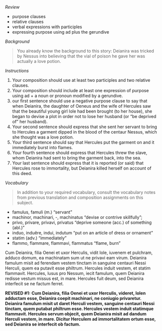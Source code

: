 *Review*
- purpose clauses
- relative clauses
- verbal expressions with participles
- expressing purpose using ad plus the gerundive

*Background*
> You already know the background to this story: Deianira was tricked by Nessus into believing that the vial of poison he gave her was actually a love potion.

*Instructions*
1. Your composition should use at least two participles and two relative clauses.
2. Your composition should include at least one expression of purpose using ad + a noun or pronoun modified by a gerundive.
3. our first sentence should use a negative purpose clause to say that when Deianira, the daughter of Oeneus and the wife of Hercules saw that the beautiful young girl Iole had been brought (to her house), she began to devise a plot in order not to lose her husband (or “be deprived of” her husband).
4. Your second sentence should express that she sent her servant to bring to Hercules a garment dipped in the blood of the centaur Nessus, which she thought was a love potion.
5. Your third sentence should say that Hercules put the garment on and it immediately burst into flames.
6. Your fourth sentence should express that Hercules threw the slave, whom Deianira had sent to bring the garment back, into the sea.
7. Your last sentence should express that it is reported (or said) that Hercules rose to immortality, but Deianira killed herself on account of this deed.

*Vocabulary*
> In addition to your required vocabulary, consult the vocabulary notes from previous translation and composition assignments on this subject.

- famulus, famuli (m.) “servant”
- machinor, machinari, -, machinatus “devise or contrive skillfully”;
- privo, privare, privavi, privatus “deprive someone (acc.) of something (abl.)”
- induo, induĕre, indui, indutum “put on an article of dress or ornament”
- statim (adv.) “immediately”
- flammo, flammare, flammavi, flammatus “flame, burn”

Cum Deianira, filia Oenei et uxor Herculis, vidit Iole, iuvenem et pulchram, adduco domum, ea machinatam sum ut ne privavi eam virum. Deianira famulum misit ad ferendam vestem tinctam in sanguine centauri Nessi Herculi, quem ea putavit esse philtrum. Hercules induit vestem, et statim flammavit. Hercules, lusus pro Nessum, iecit famulum, quem Deianira redisse vestum missus est, in mare. Hercules fuit deum, sed Deianira interfecit se ne factum ferret.   

**REVISED #1:**
**Cum Deianira, filia Oenei et uxor Herculis, videret, Iolen adductam esse, Deianira coepit machinari, ne coniugio privaretur. 
Deianira famulum misit ut daret Herculi vestem, sanguine centauri Nessi tinctam, quem putabat philtrum esse. 
Hercules vestem induit statimque flammavit.
Hercules servum objecit, quem Deianira misit ad dandum Herculi vestem, in mare. 
Dicitur Herculem ad immortalitatem ortum esse, sed Deianira se interfecit ob factum.**

